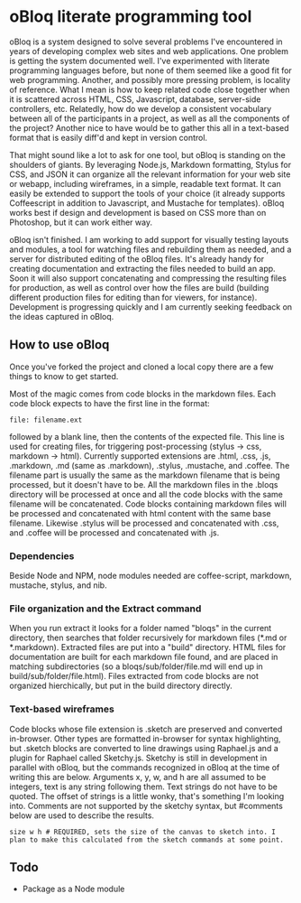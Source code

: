 # oBloq literate programming tool

oBloq is a system designed to solve several problems I've encountered in years of developing complex web sites and web applications. One problem is getting the system documented well. I've experimented with literate programming languages before, but none of them seemed like a good fit for web programming. Another, and possibly more pressing problem, is locality of reference. What I mean is how to keep related code close together when it is scattered across HTML, CSS, Javascript, database, server-side controllers, etc. Relatedly, how do we develop a consistent vocabulary between all of the participants in a project, as well as all the components of the project? Another nice to have would be to gather this all in a text-based format that is easily diff'd and kept in version control.

That might sound like a lot to ask for one tool, but oBloq is standing on the shoulders of giants. By leveraging Node.js, Markdown formatting, Stylus for CSS, and JSON it can organize all the relevant information for your web site or webapp, including wireframes, in a simple, readable text format. It can easily be extended to support the tools of your choice (it already supports Coffeescript in addition to Javascript, and Mustache for templates). oBloq works best if design and development is based on CSS more than on Photoshop, but it can work either way.

oBloq isn't finished. I am working to add support for visually testing layouts and modules, a tool for watching files and rebuilding them as needed, and a server for distributed editing of the oBloq files. It's already handy for creating documentation and extracting the files needed to build an app. Soon it will also support concatenating and compressing the resulting files for production, as well as control over how the files are build (building different production files for editing than for viewers, for instance). Development is progressing quickly and I am currently seeking feedback on the ideas captured in oBloq.

## How to use oBloq

Once you've forked the project and cloned a local copy there are a few things to know to get started.

Most of the magic comes from code blocks in the markdown files. Each code block expects to have the first line in the format:

    file: filename.ext
    
followed by a blank line, then the contents of the expected file. This line is used for creating files, for triggering post-processing (stylus -> css, markdown -> html). Currently supported extensions are .html, .css, .js, .markdown, .md (same as .markdown), .stylus, .mustache, and .coffee. The filename part is usually the same as the markdown filename that is being processed, but it doesn't have to be. All the markdown files in the .bloqs directory will be processed at once and all the code blocks with the same filename will be concatenated. Code blocks containing markdown files will be processed and concatenated with html content with the same base filename. Likewise .stylus will be processed and concatenated with .css, and .coffee will be processed and concatenated with .js.

### Dependencies

Beside Node and NPM, node modules needed are coffee-script, markdown, mustache, stylus, and nib.

### File organization and the Extract command

When you run extract it looks for a folder named "bloqs" in the current directory, then searches that folder recursively for markdown files (*.md or *.markdown). Extracted files are put into a "build" directory. HTML files for documentation are built for each markdown file found, and are placed in matching subdirectories (so a bloqs/sub/folder/file.md will end up in build/sub/folder/file.html). Files extracted from code blocks are not organized hierchically, but put in the build directory directly.

### Text-based wireframes

Code blocks whose file extension is .sketch are preserved and converted in-browser. Other types are formatted in-browser for syntax highlighting, but .sketch blocks are converted to line drawings using Raphael.js and a plugin for Raphael called Sketchy.js. Sketchy is still in development in parallel with oBloq, but the commands recognized in oBloq at the time of writing this are below. Arguments x, y, w, and h are all assumed to be integers, text is any string following them. Text strings do not have to be quoted. The offset of strings is a little wonky, that's something I'm looking into. Comments are not supported by the sketchy syntax, but #comments below are used to describe the results.

    size w h # REQUIRED, sets the size of the canvas to sketch into. I plan to make this calculated from the sketch commands at some point.
    

## Todo

* Package as a Node module
